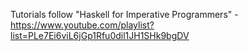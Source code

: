 Tutorials follow "Haskell for Imperative Programmers" - https://www.youtube.com/playlist?list=PLe7Ei6viL6jGp1Rfu0dil1JH1SHk9bgDV
